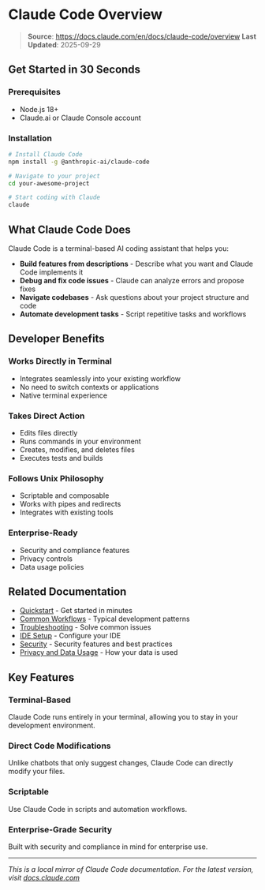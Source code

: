 # Claude Code Overview

> **Source**: https://docs.claude.com/en/docs/claude-code/overview
> **Last Updated**: 2025-09-29

## Get Started in 30 Seconds

### Prerequisites
- Node.js 18+
- Claude.ai or Claude Console account

### Installation

```bash
# Install Claude Code
npm install -g @anthropic-ai/claude-code

# Navigate to your project
cd your-awesome-project

# Start coding with Claude
claude
```

## What Claude Code Does

Claude Code is a terminal-based AI coding assistant that helps you:

- **Build features from descriptions** - Describe what you want and Claude Code implements it
- **Debug and fix code issues** - Claude can analyze errors and propose fixes
- **Navigate codebases** - Ask questions about your project structure and code
- **Automate development tasks** - Script repetitive tasks and workflows

## Developer Benefits

### Works Directly in Terminal
- Integrates seamlessly into your existing workflow
- No need to switch contexts or applications
- Native terminal experience

### Takes Direct Action
- Edits files directly
- Runs commands in your environment
- Creates, modifies, and deletes files
- Executes tests and builds

### Follows Unix Philosophy
- Scriptable and composable
- Works with pipes and redirects
- Integrates with existing tools

### Enterprise-Ready
- Security and compliance features
- Privacy controls
- Data usage policies

## Related Documentation

- [Quickstart](quickstart.md) - Get started in minutes
- [Common Workflows](common-workflows.md) - Typical development patterns
- [Troubleshooting](troubleshooting.md) - Solve common issues
- [IDE Setup](ide-integrations.md) - Configure your IDE
- [Security](security.md) - Security features and best practices
- [Privacy and Data Usage](data-usage.md) - How your data is used

## Key Features

### Terminal-Based
Claude Code runs entirely in your terminal, allowing you to stay in your development environment.

### Direct Code Modifications
Unlike chatbots that only suggest changes, Claude Code can directly modify your files.

### Scriptable
Use Claude Code in scripts and automation workflows.

### Enterprise-Grade Security
Built with security and compliance in mind for enterprise use.

---

*This is a local mirror of Claude Code documentation. For the latest version, visit [docs.claude.com](https://docs.claude.com/en/docs/claude-code/overview)*